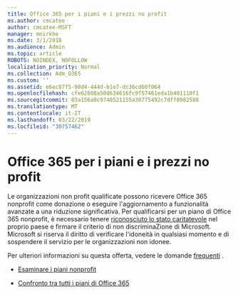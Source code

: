 ```yaml
---
title: Office 365 per i piani e i prezzi no profit
ms.author: cmcatee
author: cmcatee-MSFT
manager: mnirkhe
ms.date: 3/1/2018
ms.audience: Admin
ms.topic: article
ROBOTS: NOINDEX, NOFOLLOW
localization_priority: Normal
ms.collection: Adm_O365
ms.custom: ''
ms.assetid: e6ec87f5-98d4-444d-b1e7-dc36cd60f064
ms.openlocfilehash: cfe62608a50d634616fc9f57461eda1b401110f1
ms.sourcegitcommit: 03a156a9c9740521155a30775492c7dff0982588
ms.translationtype: MT
ms.contentlocale: it-IT
ms.lasthandoff: 03/22/2019
ms.locfileid: "30757462"
---
```

# <a name="office-365-for-nonprofit-plans-and-pricing"></a>Office 365 per i piani e i prezzi no profit

Le organizzazioni non profit qualificate possono ricevere Office 365 nonprofit come donazione o eseguire l'aggiornamento a funzionalità avanzate a una riduzione significativa. Per qualificarsi per un piano di Office 365 nonprofit, è necessario tenere [riconosciuto lo stato caritatevole](https://go.microsoft.com/fwlink/p/?LinkID=330253) nel proprio paese e firmare il criterio di non discriminaZione di Microsoft. Microsoft si riserva il diritto di verificare l'idoneità in qualsiasi momento e di sospendere il servizio per le organizzazioni non idonee. 
  
Per ulteriori informazioni su questa offerta, vedere le domande [frequenti](https://products.office.com/nonprofit/office-365-nonprofit) . 
  
- [Esaminare i piani nonprofit](https://products.office.com/nonprofit/office-365-nonprofit-plans-and-pricing?tab=1)
    
- [Confronto tra tutti i piani di Office 365](https://products.office.com/business/compare-more-office-365-for-business-plans)
    


